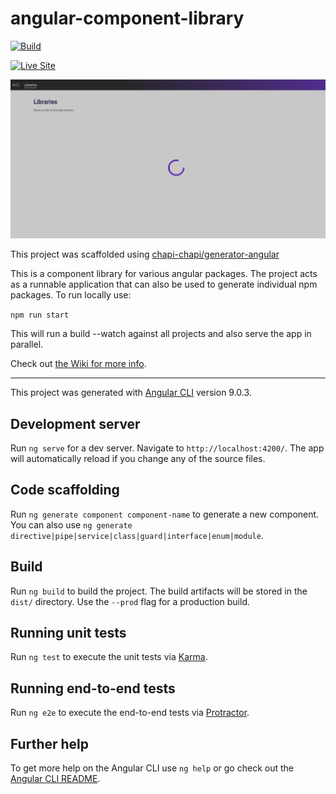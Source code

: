# angular-component-library
[![Build](https://github.com/chapi-chapi/angular-component-library/workflows/Build/badge.svg)](https://github.com/chapi-chapi/angular-component-library/actions?query=workflow%3ABuild)

[![Live Site](https://img.shields.io/badge/Click%20Me-%20Open%20on%20GitHub%20Pages-green?style=for-the-badge&logo=github)](https://chapi-chapi.github.io/angular-component-library/)

![Preview](./readme.gif)

This project was scaffolded using [chapi-chapi/generator-angular](https://github.com/chapi-chapi/generator-angular)

This is a component library for various angular packages.
The project acts as a runnable application that can also be used to generate individual npm packages.
To run locally use:

```npm run start```

This will run a build --watch against all projects and also serve the app in parallel.

Check out [the Wiki for more info](https://github.com/chapi-chapi/angular-component-library/wiki).

--------------------------------------------------------------------------------------------------------------------------------------------------------

This project was generated with [Angular CLI](https://github.com/angular/angular-cli) version 9.0.3.

## Development server

Run `ng serve` for a dev server. Navigate to `http://localhost:4200/`. The app will automatically reload if you change any of the source files.

## Code scaffolding

Run `ng generate component component-name` to generate a new component. You can also use `ng generate directive|pipe|service|class|guard|interface|enum|module`.

## Build

Run `ng build` to build the project. The build artifacts will be stored in the `dist/` directory. Use the `--prod` flag for a production build.

## Running unit tests

Run `ng test` to execute the unit tests via [Karma](https://karma-runner.github.io).

## Running end-to-end tests

Run `ng e2e` to execute the end-to-end tests via [Protractor](http://www.protractortest.org/).

## Further help

To get more help on the Angular CLI use `ng help` or go check out the [Angular CLI README](https://github.com/angular/angular-cli/blob/master/README.md).
